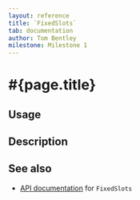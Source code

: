 ```yaml
---
layout: reference
title: `FixedSlots`
tab: documentation
author: Tom Bentley
milestone: Milestone 1
---
```


# #{page.title}

## Usage 

## Description

## See also

* [API documentation](#{site.urls.apidoc}/ceylon/language/FixedSlots) for `FixedSlots`

